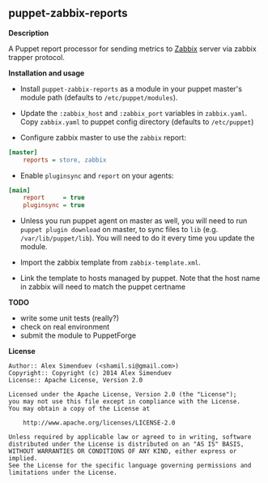 puppet-zabbix-reports
---------------------

**Description**

A Puppet report processor for sending metrics to [Zabbix](http://www.zabbix.org/)
server via zabbix trapper protocol.

**Installation and usage**

* Install `puppet-zabbix-reports` as a module in your puppet master's module
  path (defaults to `/etc/puppet/modules`).

* Update the `:zabbix_host` and `:zabbix_port` variables in `zabbix.yaml`.
  Copy `zabbix.yaml` to puppet config directory (defaults to `/etc/puppet`)

* Configure zabbix master to use the `zabbix` report:

```ini
[master]
    reports = store, zabbix
```

* Enable `pluginsync` and `report` on your agents:

```ini
[main]
    report     = true
    pluginsync = true
```

* Unless you run puppet agent on master as well, you will need to run
  `puppet plugin download` on master, to sync files to `lib` (e.g. `/var/lib/puppet/lib`).
  You will need to do it every time you update the module.

* Import the zabbix template from `zabbix-template.xml`.

* Link the template to hosts managed by puppet. Note that the
  host name in zabbix will need to match the puppet certname

**TODO**

* write some unit tests (really?)
* check on real environment
* submit the module to PuppetForge

**License**

    Author:: Alex Simenduev (<shamil.si@gmail.com>)
    Copyright:: Copyright (c) 2014 Alex Simenduev
    License:: Apache License, Version 2.0

    Licensed under the Apache License, Version 2.0 (the "License");
    you may not use this file except in compliance with the License.
    You may obtain a copy of the License at

        http://www.apache.org/licenses/LICENSE-2.0

    Unless required by applicable law or agreed to in writing, software
    distributed under the License is distributed on an "AS IS" BASIS,
    WITHOUT WARRANTIES OR CONDITIONS OF ANY KIND, either express or implied.
    See the License for the specific language governing permissions and
    limitations under the License.
